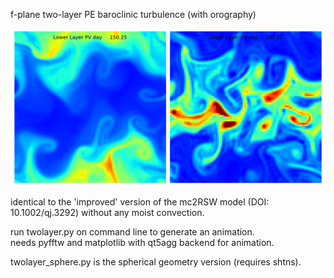 f-plane two-layer PE baroclinic turbulence (with orography)

![Two-layer Primitive Equation f-plane turbulence](twolayerpe.png?raw=true "Two-Layer PE Turbulence")

identical to the 'improved' version of the mc2RSW model (DOI: 10.1002/qj.3292)
without any moist convection.

run twolayer.py on command line to generate an animation.  
needs pyfftw and matplotlib with qt5agg backend for animation.
 
twolayer_sphere.py is the spherical geometry version (requires shtns).
